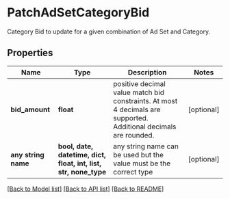# PatchAdSetCategoryBid

Category Bid to update for a given combination of Ad Set and Category.

## Properties
Name | Type | Description | Notes
------------ | ------------- | ------------- | -------------
**bid_amount** | **float** | positive decimal value match bid constraints. At most 4 decimals are supported. Additional decimals are rounded. | [optional] 
**any string name** | **bool, date, datetime, dict, float, int, list, str, none_type** | any string name can be used but the value must be the correct type | [optional]

[[Back to Model list]](../README.md#documentation-for-models) [[Back to API list]](../README.md#documentation-for-api-endpoints) [[Back to README]](../README.md)


